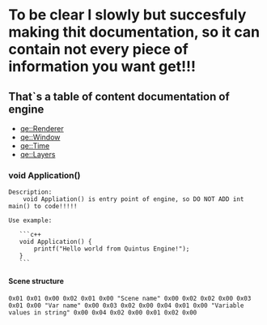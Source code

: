 # To be clear I slowly but succesfuly making thit documentation, so it can contain not every piece of information you want get!!! 



## That`s a table of content documentation of engine
- [qe::Renderer](all_docs_md/renderer.md)
- [qe::Window](all_docs_md/window.md)
- [qe::Time](all_docs_md/time.md)
- [qe::Layers](all_docs_md/layers.md)

### void Application()

    Description:
        void Appliation() is entry point of engine, so DO NOT ADD int main() to code!!!!!

    Use example:
       
       ```c++
       void Application() {
           printf("Hello world from Quintus Engine!");
       }
       ```

#### Scene structure
    0x01 0x01 0x00 0x02 0x01 0x00 "Scene name" 0x00 0x02 0x02 0x00 0x03 0x01 0x00 "Var name" 0x00 0x03 0x02 0x00 0x04 0x01 0x00 "Variable values in string" 0x00 0x04 0x02 0x00 0x01 0x02 0x00
    

